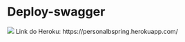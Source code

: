 # Deploy-swagger
<div>
  <img src="https://drive.google.com/file/d/1nGhqxJtBTRIpQcap_KNu2MP6epF2RAUy/view?usp=sharing">
Link do Heroku: https://personalbspring.herokuapp.com/
